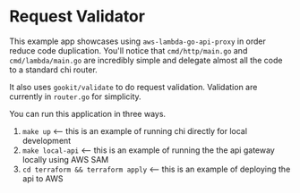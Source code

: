 # Request Validator

This example app showcases using `aws-lambda-go-api-proxy` in order reduce code duplication. You'll notice that `cmd/http/main.go` and `cmd/lambda/main.go` are incredibly simple and delegate almost all the code to a standard chi router.

It also uses `gookit/validate` to do request validation. Validation are currently in `router.go` for simplicity.

You can run this application in three ways.

1. `make up` <-- this is an example of running chi directly for local development
2. `make local-api` <-- this is an example of running the the api gateway locally using AWS SAM
3. `cd terraform && terraform apply` <-- this is an example of deploying the api to AWS
